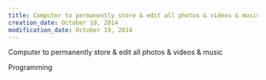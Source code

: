 ```yaml
---
title: Computer to permanently store & edit all photos & videos & music…
creation_date: October 19, 2014
modification_date: October 19, 2014
---
```



Computer to permanently store & edit all photos & videos & music

Programming


